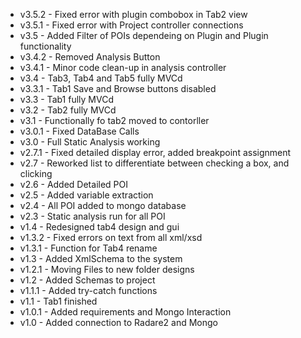  - v3.5.2 - Fixed error with plugin combobox in Tab2 view
 - v3.5.1 - Fixed error with Project controller connections
 - v3.5 - Added Filter of POIs dependeing on Plugin and Plugin functionality
 - v3.4.2 - Removed Analysis Button
 - v3.4.1 - Minor code clean-up in analysis controller
 - v3.4 - Tab3, Tab4 and Tab5 fully MVCd
 - v3.3.1 - Tab1 Save and Browse buttons disabled
 - v3.3 - Tab1 fully MVCd
 - v3.2 - Tab2 fully MVCd
 - v3.1 - Functionally fo tab2 moved to contorller
 - v3.0.1 - Fixed DataBase Calls
 - v3.0 - Full Static Analysis working
 - v2.7.1 - Fixed detailed display error, added breakpoint assignment
 - v2.7 - Reworked list to differentiate between checking a box, and clicking
 - v2.6 - Added Detailed POI
 - v2.5 - Added variable extraction
 - v2.4 - All POI added to mongo database
 - v2.3 - Static analysis run for all POI
 - v1.4 - Redesigned tab4 design and gui
 - v1.3.2 - Fixed errors on text from all xml/xsd
 - v1.3.1 - Function for Tab4 rename
 - v1.3 - Added XmlSchema to the system
 - v1.2.1 - Moving Files to new folder designs
 - v1.2 - Added Schemas to project
 - v1.1.1 - Added try-catch functions
 - v1.1 - Tab1 finished
 - v1.0.1 - Added requirements and Mongo Interaction
 - v1.0 - Added connection to Radare2 and Mongo
 
